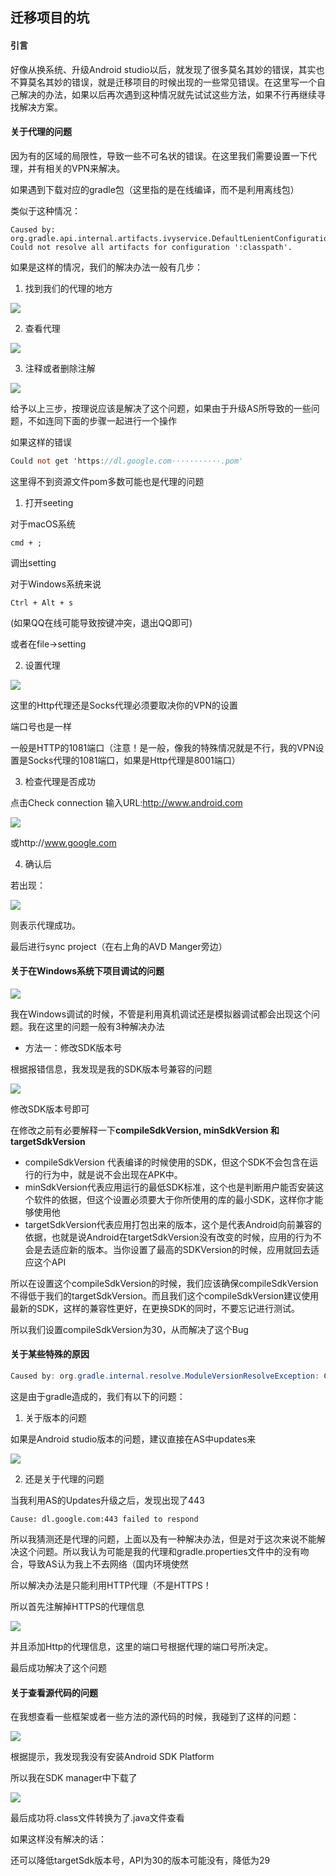 ## 迁移项目的坑

#### 引言

好像从换系统、升级Android studio以后，就发现了很多莫名其妙的错误，其实也不算莫名其妙的错误，就是迁移项目的时候出现的一些常见错误。在这里写一个自己解决的办法，如果以后再次遇到这种情况就先试试这些方法，如果不行再继续寻找解决方案。

#### 关于代理的问题

因为有的区域的局限性，导致一些不可名状的错误。在这里我们需要设置一下代理，并有相关的VPN来解决。

如果遇到下载对应的gradle包（这里指的是在线编译，而不是利用离线包）

类似于这种情况：

```log
Caused by: org.gradle.api.internal.artifacts.ivyservice.DefaultLenientConfiguration$ArtifactResolveException: Could not resolve all artifacts for configuration ':classpath'.
```

如果是这样的情况，我们的解决办法一般有几步：

1. 找到我们的代理的地方

![](https://s1.ax1x.com/2020/07/14/UUCxWF.png)

2. 查看代理

![](https://s1.ax1x.com/2020/07/14/UUVSSK.png)

3. 注释或者删除注解

![](https://s1.ax1x.com/2020/07/14/UUVaXF.png)

给予以上三步，按理说应该是解决了这个问题，如果由于升级AS所导致的一些问题，不如连同下面的步骤一起进行一个操作

如果这样的错误

```verilog
Could not get 'https://dl.google.com···········.pom'
```

这里得不到资源文件pom多数可能也是代理的问题

1. 打开seeting

对于macOS系统

```
cmd + ;
```

调出setting

对于Windows系统来说

```
Ctrl + Alt + s
```

(如果QQ在线可能导致按键冲突，退出QQ即可)

或者在file->setting

2. 设置代理

![](https://s1.ax1x.com/2020/07/14/UUmH91.png)

这里的Http代理还是Socks代理必须要取决你的VPN的设置

端口号也是一样

一般是HTTP的1081端口（注意！是一般，像我的特殊情况就是不行，我的VPN设置是Socks代理的1081端口，如果是Http代理是8001端口）

3. 检查代理是否成功

点击Check connection 输入URL:http://www.android.com

![](https://s1.ax1x.com/2020/07/14/UUnM3q.png)

或http://www.google.com

4. 确认后

若出现：

![](https://s1.ax1x.com/2020/07/14/UUnIr8.png)

则表示代理成功。

最后进行sync project（在右上角的AVD Manger旁边）

#### 关于在Windows系统下项目调试的问题

![](https://s1.ax1x.com/2020/07/18/U2emKU.png)

我在Windows调试的时候，不管是利用真机调试还是模拟器调试都会出现这个问题。我在这里的问题一般有3种解决办法

* 方法一：修改SDK版本号

根据报错信息，我发现是我的SDK版本号兼容的问题

![](https://s1.ax1x.com/2020/07/18/U2mkee.png)

修改SDK版本号即可

在修改之前有必要解释一下**compileSdkVersion, minSdkVersion 和 targetSdkVersion** 

* compileSdkVersion 代表编译的时候使用的SDK，但这个SDK不会包含在运行的行为中，就是说不会出现在APK中。
* minSdkVersion代表应用运行的最低SDK标准，这个也是判断用户能否安装这个软件的依据，但这个设置必须要大于你所使用的库的最小SDK，这样你才能够使用他
* targetSdkVersion代表应用打包出来的版本，这个是代表Android向前兼容的依据，也就是说Android在targetSdkVersion没有改变的时候，应用的行为不会是去适应新的版本。当你设置了最高的SDKVersion的时候，应用就回去适应这个API

所以在设置这个compileSdkVersion的时候，我们应该确保compileSdkVersion不得低于我们的targetSdkVersion。而且我们这个compileSdkVersion建议使用最新的SDK，这样的兼容性更好，在更换SDK的同时，不要忘记进行测试。

所以我们设置compileSdkVersion为30，从而解决了这个Bug

#### 关于某些特殊的原因

```java
Caused by: org.gradle.internal.resolve.ModuleVersionResolveException: Could not resolve com.android.tools.build:gradle:3.5.2.
```

这是由于gradle造成的，我们有以下的问题：

1. 关于版本的问题

如果是Android studio版本的问题，建议直接在AS中updates来

![](https://s1.ax1x.com/2020/07/25/aSxeBQ.png)



2. 还是关于代理的问题

当我利用AS的Updates升级之后，发现出现了443

```
Cause: dl.google.com:443 failed to respond
```

所以我猜测还是代理的问题，上面以及有一种解决办法，但是对于这次来说不能解决这个问题。所以我认为可能是我的代理和gradle.properties文件中的没有吻合，导致AS认为我上不去网络（国内环境使然

所以解决办法是只能利用HTTP代理（不是HTTPS！

所以首先注解掉HTTPS的代理信息

![](https://s1.ax1x.com/2020/07/26/a9A0EV.png)

并且添加Http的代理信息，这里的端口号根据代理的端口号所决定。

最后成功解决了这个问题

#### 关于查看源代码的问题

在我想查看一些框架或者一些方法的源代码的时候，我碰到了这样的问题：

![](https://s1.ax1x.com/2020/08/04/adHQAI.png)

根据提示，我发现我没有安装Android SDK Platform

所以我在SDK manager中下载了

![](https://s1.ax1x.com/2020/08/04/adHB40.png)

最后成功将.class文件转换为了.java文件查看

如果这样没有解决的话：

还可以降低targetSdk版本号，API为30的版本可能没有，降低为29